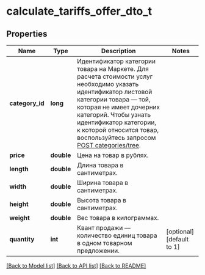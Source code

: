 # calculate_tariffs_offer_dto_t

## Properties
Name | Type | Description | Notes
------------ | ------------- | ------------- | -------------
**category_id** | **long** | Идентификатор категории товара на Маркете.  Для расчета стоимости услуг необходимо указать идентификатор листовой категории товара — той, которая не имеет дочерних категорий.  Чтобы узнать идентификатор категории, к которой относится товар, воспользуйтесь запросом [POST categories/tree](../../reference/categories/getCategoriesTree.md).  | 
**price** | **double** | Цена на товар в рублях. | 
**length** | **double** | Длина товара в сантиметрах. | 
**width** | **double** | Ширина товара в сантиметрах. | 
**height** | **double** | Высота товара в сантиметрах. | 
**weight** | **double** | Вес товара в килограммах. | 
**quantity** | **int** | Квант продажи — количество единиц товара в одном товарном предложении. | [optional] [default to 1]

[[Back to Model list]](../README.md#documentation-for-models) [[Back to API list]](../README.md#documentation-for-api-endpoints) [[Back to README]](../README.md)


